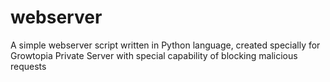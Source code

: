 # webserver
A simple webserver script written in Python language, created specially for Growtopia Private Server with special capability of blocking malicious requests
